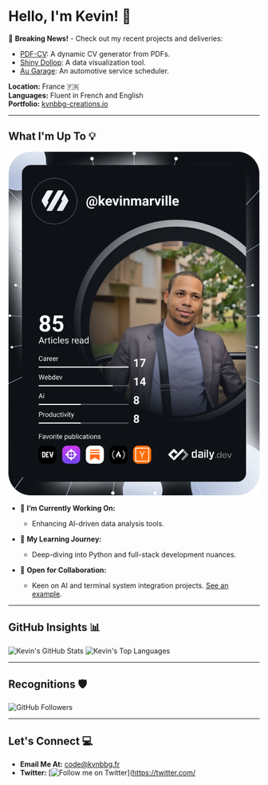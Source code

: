 # Hello, I'm Kevin! 👋

📰 **Breaking News!** - Check out my recent projects and deliveries:
- [PDF-CV](https://github.com/Kvnbbg/pdf-cv): A dynamic CV generator from PDFs.
- [Shiny Dollop](https://github.com/Kvnbbg/shiny-dollop): A data visualization tool.
- [Au Garage](https://github.com/Kvnbbg/au-garage): An automotive service scheduler.

**Location:** France 🇫🇷  
**Languages:** Fluent in French and English  
**Portfolio:** [kvnbbg-creations.io](https://kvnbbg-creations.io)

---

## What I'm Up To 💡

[![Kevin's Dev Card](https://github.com/Kvnbbg/kvnbbg/blob/main/devcard.svg)](https://app.daily.dev/kevinmarville)

- 🔭 **I’m Currently Working On:**
  - Enhancing AI-driven data analysis tools.

- 🌱 **My Learning Journey:**
  - Deep-diving into Python and full-stack development nuances.

- 👯 **Open for Collaboration:**
  - Keen on AI and terminal system integration projects. [See an example](https://github.com/Kvnbbg/ubiquitous-fishstick).

---

## GitHub Insights 📊

![Kevin's GitHub Stats](https://github-readme-stats.vercel.app/api?username=kvnbbg&show_icons=true&theme=radical)
![Kevin's Top Languages](https://github-readme-stats.vercel.app/api/top-langs/?username=kvnbbg&layout=compact)

---

## Recognitions 🛡️

![GitHub Followers](https://img.shields.io/github/followers/kvnbbg?label=Follow&style=social)

---

## Let's Connect 💻

- **Email Me At:** [code@kvnbbg.fr](mailto:code@kvnbbg.fr)
- **Twitter:** [![Follow me on Twitter](https://img.shields.io/twitter/follow/techandstream?style=social&logo=twitter)](https://twitter.com/

